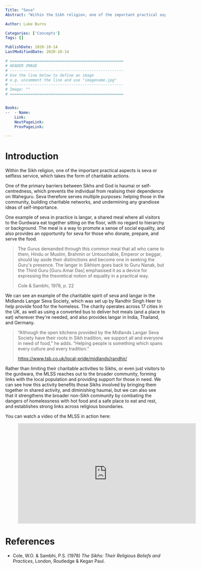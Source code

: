 ```yaml
---
Title: "Seva"
Abstract: "Within the Sikh religion, one of the important practical aspects is seva or selfless service, which takes the form of charitable actions."

Author: Luke Burns

Categories: ['Concepts']
Tags: []

PublishDate: 2020-10-14
LastModifiedDate: 2020-10-14

# ==================================================
# HEADER IMAGE
# --------------------------------------------------
# Use the line below to define an image
# e.g. uncomment the line and use "imagename.jpg"
# --------------------------------------------------
# Image: ""
# ==================================================


Books:
--  - Name: 
    Link: 
    NextPageLink:
    PrevPageLink:

---
```

# Introduction
Within the Sikh religion, one of the important practical aspects is seva or selfless service, which takes the form of charitable actions.

One of the primary barriers between Sikhs and God is haumai or self-centredness, which prevents the individual from realising their dependence on Waheguru. Seva therefore serves multiple purposes: helping those in the community, building charitable networks, and undermining any grandiose ideas of self-importance.

One example of seva in practice is langar, a shared meal where all visitors to the Gurdwara eat together sitting on the floor, with no regard to hierarchy or background. The meal is a way to promote a sense of social equality, and also provides an opportunity for seva for those who donate, prepare, and serve the food.

>The Gurus demanded through this common meal that all who came to them, Hindu or Muslim, Brahmin or Untouchable, Emperor or beggar, should lay aside their distinctions and become one in seeking the Guru's presence. The langar in Sikhism goes back to Guru Nanak, but the Third Guru [Guru Amar Das] emphasised it as a device for expressing the theoretical notion of equality in a practical way.
>
>Cole & Sambhi, 1978, p. 22

We can see an example of the charitable spirit of seva and langar in the Midlands Langar Seva Society, which was set up by Randhir Singh Heer to help provide food for the homeless. The charity operates across 17 cities in the UK, as well as using a converted bus to deliver hot meals (and a place to eat) wherever they're needed, and also provides langar in India, Thailand, and Germany.

>“Although the open kitchens provided by the Midlands Langar Seva Society have their roots in Sikh tradition, we support all and everyone in need of food,” he adds. “Helping people is something which spans every culture and every tradition.”
>
>https://www.tsb.co.uk/local-pride/midlands/randhir/

Rather than limiting their charitable activities to Sikhs, or even just visitors to the gurdwara, the MLSS reaches out to the broader community, forming links with the local population and providing support for those in need. We can see how this activity benefits those Sikhs involved by bringing them together in shared activity, and diminishing haumai, but we can also see that it strengthens the broader non-Sikh community by combating the dangers of homelessness with hot food and a safe place to eat and rest, and establishes strong links across religious boundaries.

You can watch a video of the MLSS in action here:

<figure class="image is-16by9">
  <iframe class="has-ratio" width="560" height="315" src="https://www.youtube.com/embed/8PBiVJl6_dI" frameborder="0" allow="accelerometer; autoplay; clipboard-write; encrypted-media; gyroscope; picture-in-picture" allowfullscreen></iframe>
</figure>

# References
* Cole, W.O. & Sambhi, P.S. (1978) *The Sikhs: Their Religious Beliefs and Practices*, London, Routledge & Kegan Paul.